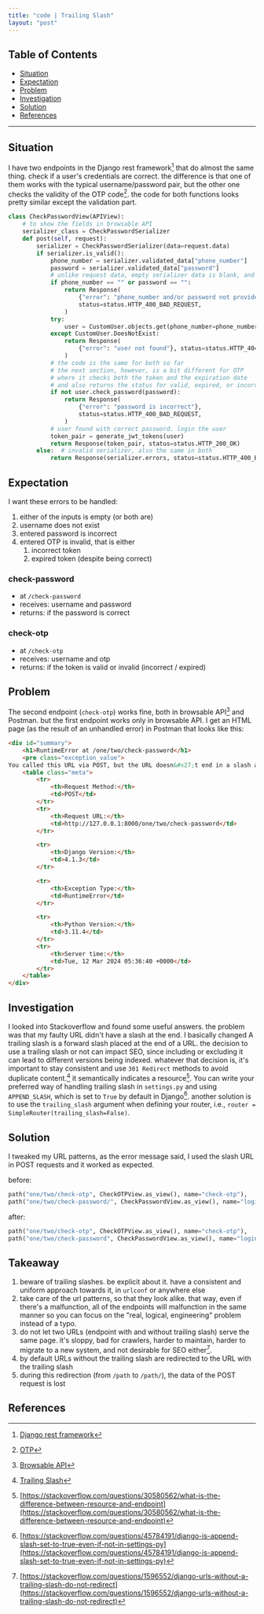 ```yaml
---
title: "code | Trailing Slash"
layout: "post"
---
```


## Table of Contents
- [Situation](#Situation)
- [Expectation](#Expectation)
- [Problem](#Problem)
- [Investigation](#Investigation)
- [Solution](#Solution)
- [References](#References)

---

## Situation
I have two endpoints in the Django rest framework[^1] that do almost the same thing. check if a user's credentials are correct. the difference is that one of them works with the typical username/password pair, but the other one checks the validity of the OTP code[^2]. the code for both functions looks pretty similar except the validation part.

```python
class CheckPasswordView(APIView):
	# to show the fields in browsable API
    serializer_class = CheckPasswordSerializer
    def post(self, request):
        serializer = CheckPasswordSerializer(data=request.data)
        if serializer.is_valid():
            phone_number = serializer.validated_data["phone_number"]
            password = serializer.validated_data["password"]
			# unlike request data, empty serializer data is blank, and not None
            if phone_number == "" or password == "":
                return Response(
                    {"error": "phone_number and/or password not provided"},
                    status=status.HTTP_400_BAD_REQUEST,
                )
            try:
                user = CustomUser.objects.get(phone_number=phone_number)
            except CustomUser.DoesNotExist:
                return Response(
                    {"error": "user not found"}, status=status.HTTP_404_NOT_FOUND
                )
			# the code is the same for both so far
			# the next section, however, is a bit different for OTP
			# where it checks both the token and the expiration date
			# and also returns the status for valid, expired, or incorrect tokens			
            if not user.check_password(password):
                return Response(
                    {"error": "password is incorrect"},
                    status=status.HTTP_400_BAD_REQUEST,
                )
            # user found with correct password. login the user
            token_pair = generate_jwt_tokens(user)
            return Response(token_pair, status=status.HTTP_200_OK)
        else:  # invalid serializer, also the same in both
            return Response(serializer.errors, status=status.HTTP_400_BAD_REQUEST)

```

## Expectation
I want these errors to be handled:
1. either of the inputs is empty (or both are)
2. username does not exist
3. entered password is incorrect
4. entered OTP is invalid, that is either
	1. incorrect token
	2. expired token (despite being correct)

### check-password
- at `/check-password`
- receives: username and password
- returns: if the password is correct

### check-otp
- at `/check-otp`
- receives: username and otp
- returns: if the token is valid or invalid (incorrect / expired)

## Problem
The second endpoint (`check-otp`) works fine, both in browsable API[^3] and Postman<i class="fa-solid fa-user-astronaut"></i>. but the first endpoint works only in browsable API. I get an HTML page (as the result of an unhandled error) in Postman that looks like this:

```html
<div id="summary">
	<h1>RuntimeError at /one/two/check-password</h1>
	<pre class="exception_value">
You called this URL via POST, but the URL doesn&#x27;t end in a slash and you have APPEND_SLASH set. Django can&#x27;t redirect to the slash URL while maintaining POST data. Change your form to point to 127.0.0.1:8000/one/two/check-password/ (note the trailing slash), or set APPEND_SLASH=False in your Django settings.</pre>
	<table class="meta">
		<tr>
			<th>Request Method:</th>
			<td>POST</td>
		</tr>
		<tr>
			<th>Request URL:</th>
			<td>http://127.0.0.1:8000/one/two/check-password</td>
		</tr>

		<tr>
			<th>Django Version:</th>
			<td>4.1.3</td>
		</tr>

		<tr>
			<th>Exception Type:</th>
			<td>RuntimeError</td>
		</tr>

		<tr>
			<th>Python Version:</th>
			<td>3.11.4</td>
		</tr>
		<tr>
			<th>Server time:</th>
			<td>Tue, 12 Mar 2024 05:36:40 +0000</td>
		</tr>
	</table>
</div>
```

## Investigation
I looked into Stackoverflow and found some useful answers. the problem was that my faulty URL didn't have a slash at the end. I basically changed 
A trailing slash is a forward slash placed at the end of a URL. the decision to use a trailing slash or not can impact SEO, since including or excluding it can lead to different versions being indexed. whatever that decision is, it's important to stay consistent and use `301 Redirect` methods to avoid duplicate content.[^5] it semantically indicates a resource[^6].
You can write your preferred way of handling trailing slash in `settings.py` and using `APPEND_SLASH`, which is set to `True` by default in Django[^7]. another solution is to use the `trailing_slash` argument when defining your router, i.e., `router = SimpleRouter(trailing_slash=False)`.

## Solution
I tweaked my URL patterns, as the error message said, I used the slash URL in POST requests and it worked as expected.

before:
```python
path("one/two/check-otp", CheckOTPView.as_view(), name="check-otp"),
path("one/two/check-password/", CheckPasswordView.as_view(), name="login"),
```

after:
```python
path("one/two/check-otp", CheckOTPView.as_view(), name="check-otp"),
path("one/two/check-password", CheckPasswordView.as_view(), name="login"),
```

## Takeaway
1. beware of trailing slashes. be explicit about it. have a consistent and uniform approach towards it, in `urlconf` or anywhere else
2. take care of the url patterns, so that they look alike. that way, even if there's a malfunction, all of the endpoints will malfunction in the same manner so you can focus on the "real, logical, engineering" problem instead of a typo.
3. do not let two URLs (endpoint with and without trailing slash) serve the same page. it's sloppy, bad for crawlers, harder to maintain, harder to migrate to a new system, and not desirable for SEO either[^4].
4. by default URLs without the trailing slash are redirected to the URL with the trailing slash
5. during this redirection (from `/path` to `/path/`), the data of the POST request is lost

## References
[^1]: [Django rest framework](https://www.django-rest-framework.org)
[^2]: [OTP](https://en.wikipedia.org/wiki/One-time_password)
[^3]: [Browsable API](https://www.django-rest-framework.org/topics/browsable-api)
[^4]: [https://stackoverflow.com/questions/1596552/django-urls-without-a-trailing-slash-do-not-redirect](https://stackoverflow.com/questions/1596552/django-urls-without-a-trailing-slash-do-not-redirect)
[^5]: [Trailing Slash](https://searchfacts.com/url-trailing-slash/)
[^6]: [https://stackoverflow.com/questions/30580562/what-is-the-difference-between-resource-and-endpoint](https://stackoverflow.com/questions/30580562/what-is-the-difference-between-resource-and-endpoint)
[^7]: [https://stackoverflow.com/questions/45784191/django-is-append-slash-set-to-true-even-if-not-in-settings-py](https://stackoverflow.com/questions/45784191/django-is-append-slash-set-to-true-even-if-not-in-settings-py)
